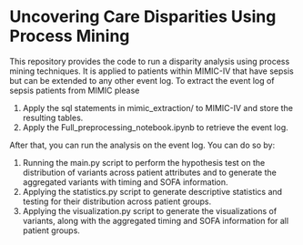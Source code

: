 # Uncovering Care Disparities Using Process Mining
This repository provides the code to run a disparity analysis using process mining techniques. It is applied to patients within MIMIC-IV that have sepsis but can be extended to any other event log. To extract the event log of sepsis patients from MIMIC please
1. Apply the sql statements in mimic_extraction/ to MIMIC-IV and store the resulting tables.
2. Apply the Full_preprocessing_notebook.ipynb to retrieve the event log.

After that, you can run the analysis on the event log. You can do so by:
1. Running the main.py script to perform the hypothesis test on the distribution of variants across patient attributes and to generate the aggregated variants with timing and SOFA information.
2. Applying the statistics.py script to generate descriptive statistics and testing for their distribution across patient groups.
3. Applying the visualization.py script to generate the visualizations of variants, along with the aggregated timing and SOFA information for all patient groups.
